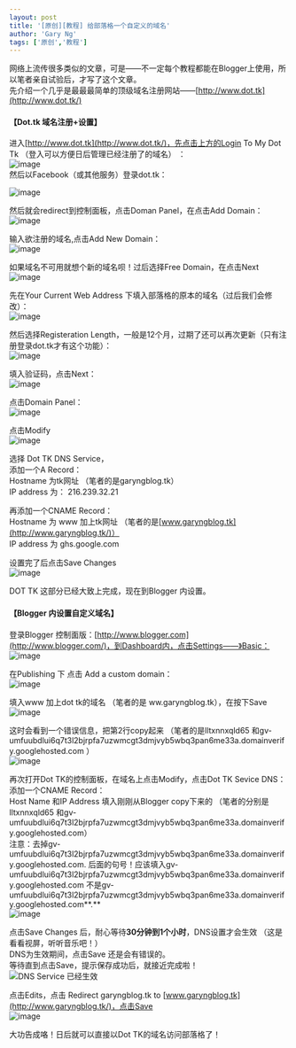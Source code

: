 ```yaml
---
layout: post
title: '[原创][教程] 给部落格一个自定义的域名'
author: 'Gary Ng'
tags: ['原创','教程']
---
```


网络上流传很多类似的文章，可是——不一定每个教程都能在Blogger上使用，所以笔者亲自试验后，才写了这个文章。  
先介绍一个几乎是最最最简单的顶级域名注册网站——[http://www.dot.tk](http://www.dot.tk/)  


####  **【Dot.tk 域名注册+设置】**

进入[http://www.dot.tk](http://www.dot.tk/)，先点击上方的Login To My Dot Tk （登入可以方便日后管理已经注册了的域名） ：  
![image](http://lh3.ggpht.com/-r-LYYW8xapc/UHLrVfDb5BI/AAAAAAAACQY/m836-WXIzmo/image_thumb%25255B1%25255D.png?imgmax=800)   
然后以Facebook（或其他服务）登录dot.tk：  
  
![image](http://lh5.ggpht.com/-Hkj8k548Hh0/UHLrXmYccBI/AAAAAAAACQo/3db7VqzByfk/image_thumb%25255B4%25255D.png?imgmax=800)   
  
然后就会redirect到控制面板，点击Doman Panel，在点击Add Domain：  
![image](http://lh5.ggpht.com/-T3yMiVfQIYI/UHLranX4uoI/AAAAAAAACQ8/N-gqfW35JS4/image_thumb%25255B6%25255D.png?imgmax=800)   
  
输入欲注册的域名,点击Add New Domain：  
![image](http://lh5.ggpht.com/-aszeMvnFhjA/UHLrdqCwJoI/AAAAAAAACRM/SjFrQjGtmIE/image_thumb%25255B7%25255D.png?imgmax=800)   
  
如果域名不可用就想个新的域名呗！过后选择Free Domain，在点击Next  
![image](http://lh6.ggpht.com/-dvpMD59evEI/UHLrgO1jMaI/AAAAAAAACRY/IoLkG5-cGQ0/image_thumb%25255B9%25255D.png?imgmax=800)   
  
先在Your Current Web Address 下填入部落格的原本的域名（过后我们会修改）：  
![image](http://lh3.ggpht.com/-3gFKi1l90-o/UHLriYbTEiI/AAAAAAAACRs/GvS3bQBB_WI/image_thumb%25255B10%25255D.png?imgmax=800)   
  
然后选择Registeration Length，一般是12个月，过期了还可以再次更新（只有注册登录dot.tk才有这个功能）：  
![image](http://lh6.ggpht.com/-FrzUT_F-qgI/UHLrlCXnY5I/AAAAAAAACR8/nT4PqEwkoXk/image_thumb%25255B11%25255D.png?imgmax=800)   
  
填入验证码，点击Next：  
![image](http://lh3.ggpht.com/-QmWoVvigwWA/UHLrnsG2GkI/AAAAAAAACSM/RUJT7_U5laI/image_thumb%25255B13%25255D.png?imgmax=800)   
  
点击Domain Panel：  
![image](http://lh6.ggpht.com/-pGW8SB3bhbU/UHLrp4oo6_I/AAAAAAAACSc/mkHNI8crkTU/image_thumb%25255B14%25255D.png?imgmax=800)   
  
点击Modify  
![image](http://lh6.ggpht.com/-BO2GkQA0OIE/UHLrr6QY05I/AAAAAAAACSo/I3lEIXD-xf4/image_thumb%25255B15%25255D.png?imgmax=800)   
  
选择 Dot TK DNS Service，  
添加一个A Record：  
Hostname 为tk网址 （笔者的是garyngblog.tk）  
IP address 为： 216.239.32.21  
  
再添加一个CNAME Record：  
Hostname 为 www 加上tk网址 （笔者的是[www.garyngblog.tk](http://www.garyngblog.tk/)）  
IP address 为 ghs.google.com  
  
设置完了后点击Save Changes  
![image](http://lh4.ggpht.com/-RjpfFC0r0B4/UHLruws2_aI/AAAAAAAACS8/WjsYFjokPTg/image_thumb%25255B18%25255D.png?imgmax=800)   
  
DOT TK 这部分已经大致上完成，现在到Blogger 内设置。  
  


####  **【Blogger 内设置自定义域名】**

登录Blogger 控制面版：[http://www.blogger.com](http://www.blogger.com/)，到Dashboard内，点击Settings——》Basic：  
![image](http://lh3.ggpht.com/-cZbIpLQyB_s/UHLrxmEy2qI/AAAAAAAACTM/eKE9RxMHtK0/image_thumb%25255B19%25255D.png?imgmax=800)   
  
在Publishing 下 点击 Add a custom domain：  
![image](http://lh5.ggpht.com/-aiJY_pVm79c/UHLr0xMDFFI/AAAAAAAACTc/lParBRHQoxg/image_thumb%25255B20%25255D.png?imgmax=800)   
  
填入www 加上dot tk的域名 （笔者的是 ww.garyngblog.tk），在按下Save  
![image](http://lh5.ggpht.com/-GwsCfJ88gNo/UHLr28APiOI/AAAAAAAACTo/cqyjPh5YRHw/image_thumb%25255B21%25255D.png?imgmax=800)   
  
这时会看到一个错误信息，把第2行copy起来 （笔者的是lltxnnxqld65 和gv-umfuubdlui6q7t3l2bjrpfa7uzwmcgt3dmjvyb5wbq3pan6me33a.domainverify.googlehosted.com ）  
![image](http://lh3.ggpht.com/-Fjjj1ygzCZM/UHLr5WLLJjI/AAAAAAAACT8/I9hSp16qvCU/image_thumb%25255B22%25255D.png?imgmax=800)   
  
再次打开Dot TK的控制面板，在域名上点击Modify，点击Dot TK Sevice DNS：  
添加一个CNAME Record：  
Host Name 和IP Address 填入刚刚从Blogger copy下来的 （笔者的分别是lltxnnxqld65 和gv-umfuubdlui6q7t3l2bjrpfa7uzwmcgt3dmjvyb5wbq3pan6me33a.domainverify.googlehosted.com）  
注意：去掉gv-umfuubdlui6q7t3l2bjrpfa7uzwmcgt3dmjvyb5wbq3pan6me33a.domainverify.googlehosted.com. 后面的句号！应该填入gv-umfuubdlui6q7t3l2bjrpfa7uzwmcgt3dmjvyb5wbq3pan6me33a.domainverify.googlehosted.com 不是gv-umfuubdlui6q7t3l2bjrpfa7uzwmcgt3dmjvyb5wbq3pan6me33a.domainverify.googlehosted.com**.**  
![image](http://lh4.ggpht.com/-NY4Cfl5ErGY/UHLr7by8kvI/AAAAAAAACUM/Vc91pAeckVg/image_thumb%25255B24%25255D.png?imgmax=800)   
  
点击Save Changes 后，耐心等待**30分钟到1个小时**，DNS设置才会生效 （这是看看视屏，听听音乐吧！）  
DNS为生效期间，点击Save 还是会有错误的。  
等待直到点击Save，提示保存成功后，就接近完成啦！  
![DNS Service 已经生效](http://lh3.ggpht.com/-jLX99E1PNLI/UHLr9Ra7JDI/AAAAAAAACUc/qIE-Oqti_fo/image_thumb%25255B25%25255D.png?imgmax=800)   
  
点击Edits，点击 Redirect garyngblog.tk to [www.garyngblog.tk](http://www.garyngblog.tk/)，点击Save  
![image](http://lh6.ggpht.com/-GMLuXpmhnag/UHLr_On_wUI/AAAAAAAACUs/gkBkmyExdgA/image_thumb%25255B26%25255D.png?imgmax=800)   
  
大功告成咯！日后就可以直接以Dot TK的域名访问部落格了！
